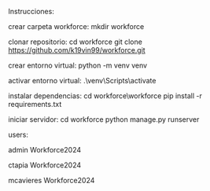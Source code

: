 Instrucciones:

crear carpeta workforce:
mkdir workforce

clonar repositorio:
cd workforce
git clone https://github.com/k19vin99/workforce.git

crear entorno virtual: 
python -m venv venv

activar entorno virtual:
.\venv\Scripts\activate

instalar dependencias:
cd workforce\workforce
pip install -r requirements.txt

iniciar servidor:
cd workforce
python manage.py runserver

users:

admin
Workforce2024

ctapia
Workforce2024

mcavieres
Workforce2024
